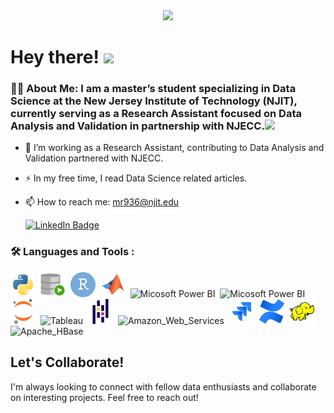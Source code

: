 <div id="header" align="center">
  <img src="https://media.giphy.com/media/M9gbBd9nbDrOTu1Mqx/giphy.gif" width="100"/>
</div>
<h1>
  Hey there!
  <img src="https://media.giphy.com/media/hvRJCLFzcasrR4ia7z/giphy.gif" width="30px"/>
</h1>
  
### :woman_technologist: About Me: I am a master’s student specializing in Data Science at the New Jersey Institute of Technology (NJIT), currently serving as a Research Assistant focused on Data Analysis and Validation in partnership with NJECC.<img src="https://media.giphy.com/media/WUlplcMpOCEmTGBtBW/giphy.gif" width="30">

- :telescope: I’m working as a Research Assistant, contributing to Data Analysis and Validation partnered with NJECC.

- :zap: In my free time, I read Data Science related articles.

- :mailbox: How to reach me: mr936@njit.edu
  <div id="badges"><a href="linkedin.com/in/meghnareddi/"><img src="https://img.shields.io/badge/LinkedIn-blue?style=for-the-badge&logo=linkedin&logoColor=white"alt="LinkedIn Badge"/></a></div>

### :hammer_and_wrench: Languages and Tools :
<div>
  <img src="https://github.com/devicons/devicon/blob/master/icons/python/python-original.svg" title="python" alt="python" width="40" height="40"/>&nbsp;
  <img src="https://github.com/devicons/devicon/blob/master/icons/sqldeveloper/sqldeveloper-original.svg" title="sql" alt="sql" width="40" height="40"/>&nbsp;
  <img src="https://github.com/devicons/devicon/blob/master/icons/rstudio/rstudio-original.svg" title="Rstudio" alt="Rstudio" width="40" height="40"/>&nbsp;
  <img src="https://github.com/devicons/devicon/blob/master/icons/matlab/matlab-original.svg" title="Matlab" alt="Matlab" width="40" height="40"/>&nbsp;
  <img src="https://upload.wikimedia.org/wikipedia/commons/c/cf/New_Power_BI_Logo.svg" title="Micosoft Power BI" alt="Micosoft Power BI" width="40" height="40"/>&nbsp;
  <img src="https://upload.wikimedia.org/wikipedia/commons/4/4d/Microsoft_Power_Automate.svg" title="Micosoft Power Automate" alt="Micosoft Power BI" width="40" height="40"/>&nbsp;
  <img src="https://github.com/devicons/devicon/blob/master/icons/jupyter/jupyter-original.svg" title="Jupyter" alt="Jupyter" width="40" height="40"/>&nbsp;
  <img src="https://logowik.com/content/uploads/images/tableau2666.logowik.com.webp" title="Tableau" alt="Tableau" width="70" height="60"/>&nbsp;
  <img src="https://github.com/devicons/devicon/blob/master/icons/pandas/pandas-original.svg" title="pandas" alt="pandas" width="40" height="40"/>&nbsp;
  <img src="https://upload.wikimedia.org/wikipedia/commons/9/93/Amazon_Web_Services_Logo.svg" title="Amazon_Web_Services" alt="Amazon_Web_Services" width="40" height="40"/>&nbsp;
  <img src="https://github.com/devicons/devicon/blob/master/icons/jira/jira-original.svg" title="jira" alt="jira" width="40" height="40"/>&nbsp;
  <img src="https://github.com/devicons/devicon/blob/master/icons/confluence/confluence-original.svg" title="confluence" alt="confluence" width="40" height="40"/>&nbsp;
  <img src="https://github.com/devicons/devicon/blob/master/icons/hadoop/hadoop-original.svg" title="hadoop" alt="hadoop" width="40" height="40"/>&nbsp;
  <img src="https://upload.wikimedia.org/wikipedia/commons/1/1e/Apache_HBase_Logo.svg" title="Apache_HBase" alt="Apache_HBase" width="40" height="40"/>&nbsp;
</div>


## Let's Collaborate!
I'm always looking to connect with fellow data enthusiasts and collaborate on interesting projects. Feel free to reach out!

